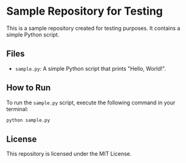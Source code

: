 # Sample Repository for Testing

This is a sample repository created for testing purposes. It contains a simple Python script.

## Files

- `sample.py`: A simple Python script that prints "Hello, World!".

## How to Run

To run the `sample.py` script, execute the following command in your terminal:

```sh
python sample.py
```

## License

This repository is licensed under the MIT License.